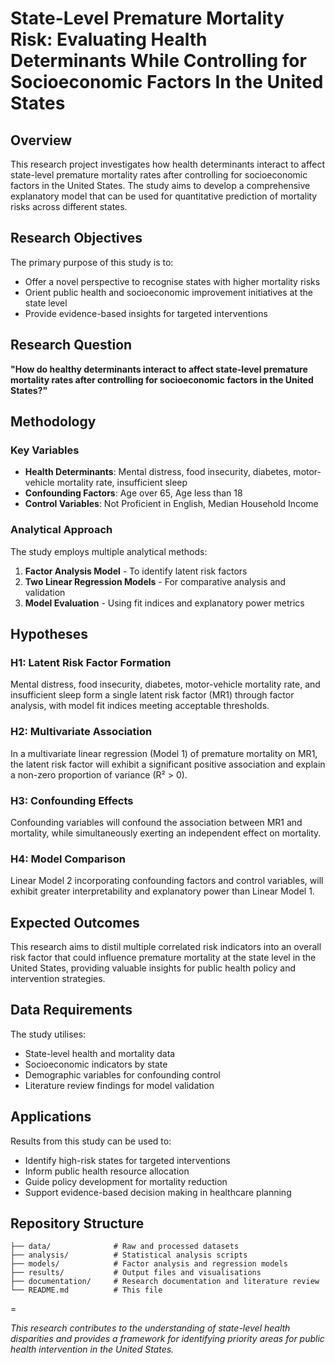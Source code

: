 # State-Level Premature Mortality Risk: Evaluating Health Determinants While Controlling for Socioeconomic Factors In the United States

## Overview

This research project investigates how health determinants interact to affect state-level premature mortality rates after controlling for socioeconomic factors in the United States. The study aims to develop a comprehensive explanatory model that can be used for quantitative prediction of mortality risks across different states.

## Research Objectives

The primary purpose of this study is to:
- Offer a novel perspective to recognise states with higher mortality risks
- Orient public health and socioeconomic improvement initiatives at the state level
- Provide evidence-based insights for targeted interventions

## Research Question

**"How do healthy determinants interact to affect state-level premature mortality rates after controlling for socioeconomic factors in the United States?"**

## Methodology

### Key Variables
- **Health Determinants**: Mental distress, food insecurity, diabetes, motor-vehicle mortality rate, insufficient sleep
- **Confounding Factors**: Age over 65, Age less than 18
- **Control Variables**: Not Proficient in English, Median Household Income

### Analytical Approach
The study employs multiple analytical methods:
1. **Factor Analysis Model** - To identify latent risk factors
2. **Two Linear Regression Models** - For comparative analysis and validation
3. **Model Evaluation** - Using fit indices and explanatory power metrics

## Hypotheses

### H1: Latent Risk Factor Formation
Mental distress, food insecurity, diabetes, motor-vehicle mortality rate, and insufficient sleep form a single latent risk factor (MR1) through factor analysis, with model fit indices meeting acceptable thresholds.

### H2: Multivariate Association
In a multivariate linear regression (Model 1) of premature mortality on MR1, the latent risk factor will exhibit a significant positive association and explain a non-zero proportion of variance (R² > 0).

### H3: Confounding Effects
Confounding variables will confound the association between MR1 and mortality, while simultaneously exerting an independent effect on mortality.

### H4: Model Comparison
Linear Model 2 incorporating confounding factors and control variables, will exhibit greater interpretability and explanatory power than Linear Model 1.

## Expected Outcomes

This research aims to distil multiple correlated risk indicators into an overall risk factor that could influence premature mortality at the state level in the United States, providing valuable insights for public health policy and intervention strategies.

## Data Requirements

The study utilises:
- State-level health and mortality data
- Socioeconomic indicators by state
- Demographic variables for confounding control
- Literature review findings for model validation

## Applications

Results from this study can be used to:
- Identify high-risk states for targeted interventions
- Inform public health resource allocation
- Guide policy development for mortality reduction
- Support evidence-based decision making in healthcare planning

## Repository Structure

```
├── data/              # Raw and processed datasets
├── analysis/          # Statistical analysis scripts
├── models/            # Factor analysis and regression models
├── results/           # Output files and visualisations
├── documentation/     # Research documentation and literature review
└── README.md          # This file
```
=

*This research contributes to the understanding of state-level health disparities and provides a framework for identifying priority areas for public health intervention in the United States.*
